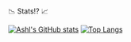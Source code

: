 📉 Stats!? 📈

<!--
**Ashlc/Ashlc** is a ✨ _special_ ✨ repository because its `README.md` (this file) appears on your GitHub profile.

Here are some ideas to get you started:

- 🔭 I’m currently working on ...
- 🌱 I’m currently learning ...
- 👯 I’m looking to collaborate on ...
- 🤔 I’m looking for help with ...
- 💬 Ask me about ...
- 📫 How to reach me: ...
- 😄 Pronouns: ...
- ⚡ Fun fact: ...
-->
[![Ashl's GitHub stats](https://github-readme-stats.vercel.app/api?username=ashlc&theme=transparent&show_icons=true)](https://github.com/ashlc/github-readme-stats)
[![Top Langs](https://github-readme-stats.vercel.app/api/top-langs/?username=ashlc&theme=transparent&show_icons=true&hide=css)](https://github.com/ashlc/github-readme-stats)
